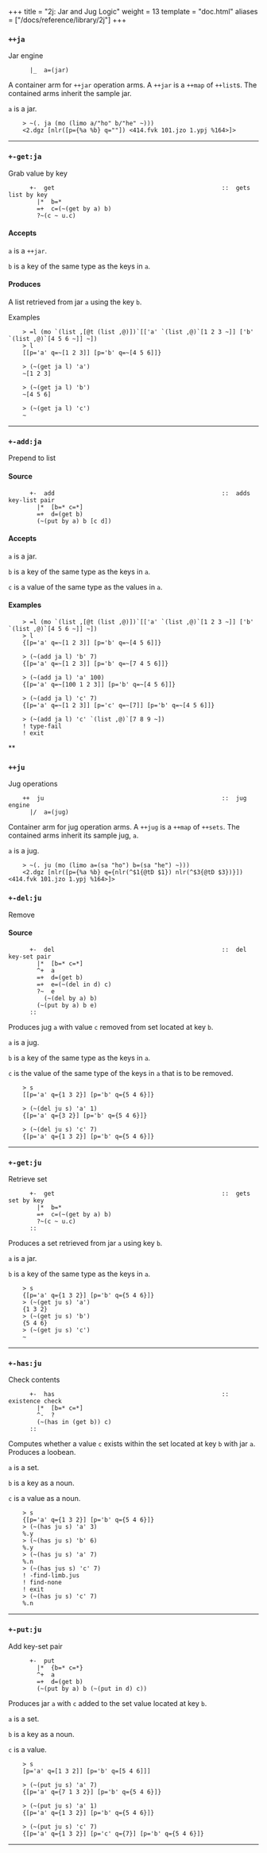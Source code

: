 +++
title = "2j: Jar and Jug Logic"
weight = 13
template = "doc.html"
aliases = ["/docs/reference/library/2j"]
+++
### `++ja`

Jar engine

```hoon
      |_  a=(jar)
```

A container arm for `++jar` operation arms. A `++jar` is a `++map` of
`++list`s. The contained arms inherit the sample jar.

`a` is a jar.

```
    > ~(. ja (mo (limo a/"ho" b/"he" ~)))
    <2.dgz [nlr([p={%a %b} q=""]) <414.fvk 101.jzo 1.ypj %164>]>
```

---
### `+-get:ja`

Grab value by key

```hoon
      +-  get                                               ::  gets list by key
        |*  b=*
        =+  c=(~(get by a) b)
        ?~(c ~ u.c)
```

#### Accepts

`a` is a `++jar`.

`b` is a key of the same type as the keys in `a`.

#### Produces

A list retrieved from jar `a` using the key `b`.

Examples

```
    > =l (mo `(list ,[@t (list ,@)])`[['a' `(list ,@)`[1 2 3 ~]] ['b' `(list ,@)`[4 5 6 ~]] ~])
    > l
    [[p='a' q=~[1 2 3]] [p='b' q=~[4 5 6]]}

    > (~(get ja l) 'a')
    ~[1 2 3]

    > (~(get ja l) 'b')
    ~[4 5 6]

    > (~(get ja l) 'c')
    ~
```

---
### `+-add:ja`

Prepend to list

#### Source

```hoon
      +-  add                                               ::  adds key-list pair
        |*  [b=* c=*]
        =+  d=(get b)
        (~(put by a) b [c d])
```

#### Accepts

`a` is a jar.

`b` is a key of the same type as the keys in `a`.

`c` is a value of the same type as the values in `a`.

#### Examples

```
    > =l (mo `(list ,[@t (list ,@)])`[['a' `(list ,@)`[1 2 3 ~]] ['b' `(list ,@)`[4 5 6 ~]] ~])
    > l
    {[p='a' q=~[1 2 3]] [p='b' q=~[4 5 6]]}

    > (~(add ja l) 'b' 7)
    {[p='a' q=~[1 2 3]] [p='b' q=~[7 4 5 6]]}

    > (~(add ja l) 'a' 100)
    {[p='a' q=~[100 1 2 3]] [p='b' q=~[4 5 6]]}

    > (~(add ja l) 'c' 7)
    {[p='a' q=~[1 2 3]] [p='c' q=~[7]] [p='b' q=~[4 5 6]]}

    > (~(add ja l) 'c' `(list ,@)`[7 8 9 ~])
    ! type-fail
    ! exit
```

**
### `++ju`

Jug operations

```hoon
    ++  ju                                                  ::  jug engine
      |/  a=(jug)
```

Container arm for jug operation arms. A `++jug` is a `++map` of
`++sets`. The contained arms inherit its sample jug, `a`.

`a` is a jug.

```
    > ~(. ju (mo (limo a=(sa "ho") b=(sa "he") ~)))
    <2.dgz [nlr([p={%a %b} q={nlr(^$1{@tD $1}) nlr(^$3{@tD $3})}]) <414.fvk 101.jzo 1.ypj %164>]>
```

### `+-del:ju`

Remove


#### Source

```hoon
      +-  del                                               ::  del key-set pair
        |*  [b=* c=*]
        ^+  a
        =+  d=(get b)
        =+  e=(~(del in d) c)
        ?~  e
          (~(del by a) b)
        (~(put by a) b e)
      ::
```

Produces jug `a` with value `c` removed from set located at key `b`.

`a` is a jug.

`b` is a key of the same type as the keys in `a`.

`c` is the value of the same type of the keys in `a` that is to be
removed.

```
    > s
    [[p='a' q={1 3 2}] [p='b' q={5 4 6}]}

    > (~(del ju s) 'a' 1)
    {[p='a' q={3 2}] [p='b' q={5 4 6}]}

    > (~(del ju s) 'c' 7)
    {[p='a' q={1 3 2}] [p='b' q={5 4 6}]}
```

---

### `+-get:ju`

Retrieve set

```hoon
      +-  get                                               ::  gets set by key
        |*  b=*
        =+  c=(~(get by a) b)
        ?~(c ~ u.c)
      ::
```

Produces a set retrieved from jar `a` using key `b`.

`a` is a jar.

`b` is a key of the same type as the keys in `a`.

```
    > s
    {[p='a' q={1 3 2}] [p='b' q={5 4 6}]}
    > (~(get ju s) 'a')
    {1 3 2}
    > (~(get ju s) 'b')
    {5 4 6}
    > (~(get ju s) 'c')
    ~
```

---
### `+-has:ju`

Check contents

```hoon
      +-  has                                               ::  existence check
        |*  [b=* c=*]
        ^-  ?
        (~(has in (get b)) c)
      ::
```

Computes whether a value `c` exists within the set located at key `b`
with jar `a`. Produces a loobean.

`a` is a set.

`b` is a key as a noun.

`c` is a value as a noun.

```
    > s
    {[p='a' q={1 3 2}] [p='b' q={5 4 6}]}
    > (~(has ju s) 'a' 3)
    %.y
    > (~(has ju s) 'b' 6)
    %.y
    > (~(has ju s) 'a' 7)
    %.n
    > (~(has jus s) 'c' 7)
    ! -find-limb.jus
    ! find-none
    ! exit
    > (~(has ju s) 'c' 7)
    %.n
```
---

### `+-put:ju`

Add key-set pair

```hoon
      +-  put
        |*  {b=* c=*}
        ^+  a
        =+  d=(get b)
        (~(put by a) b (~(put in d) c))
```

Produces jar `a` with `c` added to the set value located at key `b`.

`a` is a set.

`b` is a key as a noun.

`c` is a value.

```
    > s
    [p='a' q=[1 3 2]] [p='b' q=[5 4 6]]]

    > (~(put ju s) 'a' 7)
    {[p='a' q={7 1 3 2}] [p='b' q={5 4 6}]}

    > (~(put ju s) 'a' 1)
    {[p='a' q={1 3 2}] [p='b' q={5 4 6}]}

    > (~(put ju s) 'c' 7)
    {[p='a' q={1 3 2}] [p='c' q={7}] [p='b' q={5 4 6}]}
```


---
